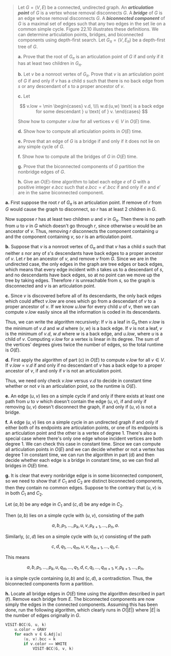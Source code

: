 > Let $G = (V, E)$ be a connected, undirected graph. An **_articulation point_** of $G$ is a vertex whose removal disconnects $G$. A **_bridge_** of $G$ is an edge whose removal disconnects $G$. A **_biconnected component_** of $G$ is a maximal set of edges such that any two edges in the set lie on a common simple cycle. Figure 22.10 illustrates these definitions. We can determine articulation points, bridges, and biconnected components using depth-first search. Let $G_\pi = (V, E_\pi)$ be a depth-first tree of $G$.
>
> **a.** Prove that the root of $G_\pi$ is an articulation point of $G$ if and only if it has at least two children in $G_\pi$.
>
> **b.** Let $v$ be a nonroot vertex of $G_\pi$. Prove that $v$ is an articulation point of $G$ if and only if $v$ has a child $s$ such that there is no back edge from $s$ or any descendant of $s$ to a proper ancestor of $v$.
>
> **c.** Let
>
> $$
> v.low = \min
> \begin{cases}
> v.d, \\\\
> w.d:(u,w) \text{ is a back edge for some descendant } u \text{ of } v.
> \end{cases}
> $$
>
> Show how to computer $v.low$ for all vertices $v \in V$ in $O(E)$ time.
>
> **d.** Show how to compute all articulation points in $O(E)$ time.
>
> **e.** Prove that an edge of $G$ is a bridge if and only if it does not lie on any simple cycle of $G$.
>
> **f.** Show how to compute all the bridges of $G$ in $O(E)$ time.
>
> **g.** Prove that the biconnected components of $G$ partition the nonbridge edges of $G$.
>
> **h.** Give an $O(E)$-time algorithm to label each edge $e$ of $G$ with a positive integer $e.bcc$ such that $e.bcc = e'.bcc$ if and only if $e$ and $e'$ are in the same biconnected component.

**a.** First suppose the root $r$ of $G_\pi$ is an articulation point. If remove of $r$ from $G$ would cause the graph to disconnect, so $r$ has at least $2$ children in $G$. 

Now suppose $r$ has at least two children $u$ and $v$ in $G_\pi$. Then there is no path from $u$ to $v$ in $G$ which doesn't go through $r$, since otherwise $u$ would be an ancestor of $v$. Thus, removing $r$ disconnects the component containing $u$ and the component containing $v$, so $r$ is an articulation point.

**b.** Suppose that $v$ is a nonroot vertex of $G_\pi$ and that $v$ has a child $s$ such that neither $s$ nor any of $s$'s descendants have back edges to a proper ancestor of $v$. Let $r$ be an ancestor of $v$, and remove $v$ from $G$. Since we are in the undirected case, the only edges in the graph are tree edges or back edges, which means that every edge incident with $s$ takes us to a descendant of $s$, and no descendants have back edges, so at no point can we move up the tree by taking edges. Therefore $r$ is unreachable from $s$, so the graph is disconnected and $v$ is an articulation point.

**c.** Since $v$ is discovered before all of its descendants, the only back edges which could affect $v.low$ are ones which go from a descendant of $v$ to a proper ancestor of $v$. If we know $u.low$ for every child $u$ of $v$, then we can compute $v.low$ easily since all the information is coded in its descendants.

Thus, we can write the algorithm recursively: If $v$ is a leaf in $G_\pi$ then $v.low$ is the minimum of $v.d$ and $w.d$ where $(v, w)$ is a back edge. If $v$ is not a leaf, $v$ is the minimum of $v.d$, $w.d$ where $w$ is a back edge, and $u.low$, where $u$ is a child of $v$. Computing $v.low$ for a vertex is linear in its degree. The sum of the vertices' degrees gives twice the number of edges, so the total runtime is $O(E)$.

**d.** First apply the algorithm of part \(c\) in $O(E)$ to compute $v.low$ for all $v \in V$. If $v.low$ = $v.d$ if and only if no descendant of $v$ has a back edge to a proper ancestor of $v$, if and only if $v$ is not an articulation point.

Thus, we need only check $v.low$ versus $v.d$ to decide in constant time whether or not $v$ is an articulation point, so the runtime is $O(E)$.

**e.** An edge $(u, v)$ lies on a simple cycle if and only if there exists at least one path from $u$ to $v$ which doesn't contain the edge $(u, v)$, if and only if removing $(u, v)$ doesn't disconnect the graph, if and only if $(u, v)$ is not a bridge.

**f.** A edge $(u, v)$ lies on a simple cycle in an undirected graph if and only if either both of its endpoints are articulation points, or one of its endpoints is an articulation point and the other is a vertex of degree $1$. There's also a special case where there's only one edge whose incident vertices are both degree $1$. We can check this case in constant time. Since we can compute all articulation points in $O(E)$ and we can decide whether or not a vertex has degree $1$ in constant time, we can run the algorithm in part (d) and then decide whether each edge is a bridge in constant time, so we can find all bridges in $O(E)$ time.

**g.** It is clear that every nonbridge edge is in some biconnected component, so we need to show that if $C_1$ and $C_2$ are distinct biconnected components, then they contain no common edges. Suppose to the contrary that $(u, v)$ is in both $C_1$ and $C_2$.

Let $(a, b)$ be any edge in $C_1$ and $(c, d)$ be any edge in $C_2$.

Then $(a, b)$ lies on a simple cycle with $(u, v)$, consisting of the path

$$a, b, p_1, \ldots, p_k, u, v, p_{k + 1}, \ldots, p_n, a.$$

Similarly, $(c, d)$ lies on a simple cycle with $(u, v)$ consisting of the path

$$c, d, q_1, \ldots, q_m, u, v, q_{m + 1}, \ldots, q_l, c.$$

This means

$$a, b, p_1, \ldots, p_k, u, q_m, \ldots, q_1, d, c, q_l , \ldots, q_{m + 1}, v, p_{k + 1}, \ldots, p_n,$$

is a simple cycle containing $(a, b)$ and $(c, d)$, a contradiction. Thus, the biconnected components form a partition.

**h.** Locate all bridge edges in $O(E)$ time using the algorithm described in part (f). Remove each bridge from $E$. The biconnected components are now simply the edges in the connected components. Assuming this has been done, run the following algorithm, which clearly runs in $O(|E|)$ where $|E|$ is the number of edges originally in $G$.

```cpp
VISIT-BCC(G, u, k)
    u.color = GRAY
    for each v ∈ G.Adj[u]
        (u, v).bcc = k
        if v.color == WHITE
            VISIT-BCC(G, v, k)
```
